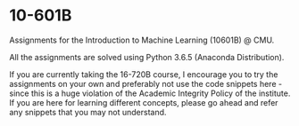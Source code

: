 # 10-601B
Assignments for the Introduction to Machine Learning (10601B) @ CMU. 


All the assignments are solved using Python 3.6.5 (Anaconda Distribution). 

If you are currently taking the 16-720B course, I encourage you to try the assignments on your own and preferably not use the code snippets here - since this is a huge violation of the Academic Integrity Policy of the institute. If you are here for learning different concepts, please go ahead and refer any snippets that you may not understand.

